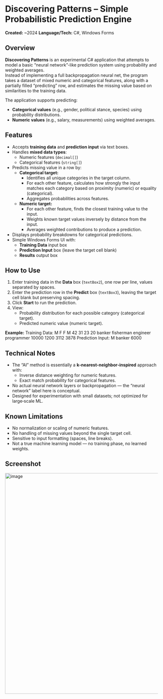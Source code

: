 # Discovering Patterns – Simple Probabilistic Prediction Engine

**Created:** ~2024
**Language/Tech:** C#, Windows Forms

## Overview
**Discovering Patterns** is an experimental C# application that attempts to model a basic “neural network”-like prediction system using probability and weighted averages.  
Instead of implementing a full backpropagation neural net, the program takes a dataset of mixed numeric and categorical features, along with a partially filled “predicting” row, and estimates the missing value based on similarities to the training data.

The application supports predicting:
- **Categorical values** (e.g., gender, political stance, species) using probability distributions.
- **Numeric values** (e.g., salary, measurements) using weighted averages.

## Features
- Accepts **training data** and **prediction input** via text boxes.
- Handles **mixed data types**:
  - Numeric features (`decimal[]`)
  - Categorical features (`string[]`)
- Predicts missing value in a row by:
  - **Categorical target:**  
    - Identifies all unique categories in the target column.
    - For each other feature, calculates how strongly the input matches each category based on proximity (numeric) or equality (categorical).
    - Aggregates probabilities across features.
  - **Numeric target:**  
    - For each other feature, finds the closest training value to the input.
    - Weights known target values inversely by distance from the input.
    - Averages weighted contributions to produce a prediction.
- Displays probability breakdowns for categorical predictions.
- Simple Windows Forms UI with:
  - **Training Data** input box
  - **Prediction Input** box (leave the target cell blank)
  - **Results** output box

## How to Use
1. Enter training data in the **Data** box (`textBox2`), one row per line, values separated by spaces.
2. Enter the prediction row in the **Predict** box (`textBox3`), leaving the target cell blank but preserving spacing.
3. Click **Start** to run the prediction.
4. View:
   - Probability distribution for each possible category (categorical target).
   - Predicted numeric value (numeric target).

**Example:**
Training Data: M F F M 42 31 23 20 banker fisherman engineer programmer 10000 1200 3112 3878
Prediction Input: M banker 6000

## Technical Notes
- The “AI” method is essentially a **k‑nearest‑neighbor‑inspired** approach with:
  - Inverse distance weighting for numeric features.
  - Exact match probability for categorical features.
- No actual neural network layers or backpropagation — the “neural network” label here is conceptual.
- Designed for experimentation with small datasets; not optimized for large‑scale ML.

## Known Limitations
- No normalization or scaling of numeric features.
- No handling of missing values beyond the single target cell.
- Sensitive to input formatting (spaces, line breaks).
- Not a true machine learning model — no training phase, no learned weights.

## Screenshot
<img width="1276" height="727" alt="image" src="https://github.com/user-attachments/assets/ca5f1711-08c0-40c1-8251-a293dc2f8332" />
